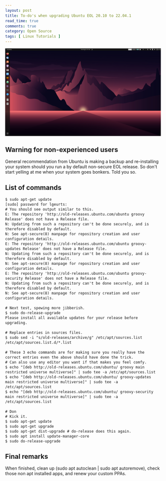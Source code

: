 ```yaml
---
layout: post
title: To-do's when upgrading Ubuntu EOL 20.10 to 22.04.1
read_time: true
comments: true
category: Open Source 
tags: [ Linux Tutorials ]
---
```


<img src="/assets/jammy-jellyfish.png" width="654">

## Warning for non-experienced users
General recommendation from Ubuntu is making a backup and re-installing your system should you run a by default non-secure EOL release.
So don't start yelling at me when your system goes bonkers. Told you so.

## List of commands
```
$ sudo apt-get update                   
[sudo] password for lgeurts:
# You should see output similar to this.
E: The repository 'http://old-releases.ubuntu.com/ubuntu groovy Release' does not have a Release file.
N: Updating from such a repository can't be done securely, and is therefore disabled by default.
N: See apt-secure(8) manpage for repository creation and user configuration details.
E: The repository 'http://old-releases.ubuntu.com/ubuntu groovy-updates Release' does not have a Release file.
N: Updating from such a repository can't be done securely, and is therefore disabled by default.
N: See apt-secure(8) manpage for repository creation and user configuration details.
E: The repository 'http://old-releases.ubuntu.com/ubuntu groovy-security Release' does not have a Release file.
N: Updating from such a repository can't be done securely, and is therefore disabled by default.
N: See apt-secure(8) manpage for repository creation and user configuration details.

# Next test, spewing more jibberish.
$ sudo do-release-upgrade
Please install all available updates for your release before upgrading.

# Replace entries in sources files. 
$ sudo sed -i "s/old-releases/archive/g" /etc/apt/sources.list /etc/apt/sources.list.d/*.list 

# These 3 echo commands are for making sure you really have the correct entries even the above should have done the trick.
# Can also use any editor you want if that makes you feel comfy.
$ echo "[deb http://old-releases.ubuntu.com/ubuntu/ groovy main restricted universe multiverse]" | sudo tee -a /etc/apt/sources.list
$ echo "[deb http://old-releases.ubuntu.com/ubuntu/ groovy-updates main restricted universe multiverse]" | sudo tee -a /etc/apt/sources.list
$ echo "[deb http://old-releases.ubuntu.com/ubuntu/ groovy-security main restricted universe multiverse]" | sudo tee -a /etc/apt/sources.list

# Don
# Kick it.
$ sudo apt-get update
$ sudo apt-get upgrade
$ sudo apt-get dist-upgrade # do-release does this again.
$ sudo apt install update-manager-core
$ sudo do-release-upgrade
```

## Final remarks
When finished, clean up (sudo apt autoclean | sudo apt autoremove), check those non apt installed apps, and renew your custom PPAs.
